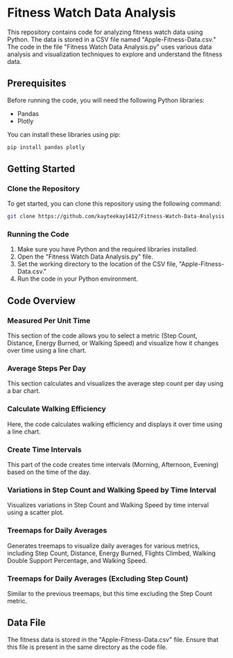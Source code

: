 # Fitness Watch Data Analysis

This repository contains code for analyzing fitness watch data using Python. The data is stored in a CSV file named "Apple-Fitness-Data.csv." The code in the file "Fitness Watch Data Analysis.py" uses various data analysis and visualization techniques to explore and understand the fitness data. 

## Prerequisites

Before running the code, you will need the following Python libraries:

- Pandas
- Plotly

You can install these libraries using pip:

```bash
pip install pandas plotly
```

## Getting Started

### Clone the Repository

To get started, you can clone this repository using the following command:

```bash
git clone https://github.com/kayteekay1412/Fitness-Watch-Data-Analysis.git
```

### Running the Code

1. Make sure you have Python and the required libraries installed.
2. Open the "Fitness Watch Data Analysis.py" file.
3. Set the working directory to the location of the CSV file, "Apple-Fitness-Data.csv."
4. Run the code in your Python environment.

## Code Overview

### Measured Per Unit Time

This section of the code allows you to select a metric (Step Count, Distance, Energy Burned, or Walking Speed) and visualize how it changes over time using a line chart.

### Average Steps Per Day

This section calculates and visualizes the average step count per day using a bar chart.

### Calculate Walking Efficiency

Here, the code calculates walking efficiency and displays it over time using a line chart.

### Create Time Intervals

This part of the code creates time intervals (Morning, Afternoon, Evening) based on the time of the day.

### Variations in Step Count and Walking Speed by Time Interval

Visualizes variations in Step Count and Walking Speed by time interval using a scatter plot.

### Treemaps for Daily Averages

Generates treemaps to visualize daily averages for various metrics, including Step Count, Distance, Energy Burned, Flights Climbed, Walking Double Support Percentage, and Walking Speed.

### Treemaps for Daily Averages (Excluding Step Count)

Similar to the previous treemaps, but this time excluding the Step Count metric.

## Data File

The fitness data is stored in the "Apple-Fitness-Data.csv" file. Ensure that this file is present in the same directory as the code file.
